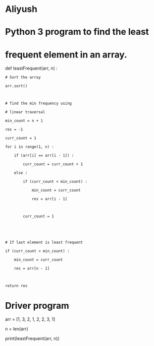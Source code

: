 # Aliyush

# Python 3 program to find the least 
# frequent element in an array. 

  

  

def leastFrequent(arr, n) : 

  

    # Sort the array 

    arr.sort() 

   

    # find the min frequency using 

    # linear traversal 

    min_count = n + 1

    res = -1

    curr_count = 1

    for i in range(1, n) : 

        if (arr[i] == arr[i - 1]) : 

            curr_count = curr_count + 1

        else : 

            if (curr_count < min_count) : 

                min_count = curr_count 

                res = arr[i - 1] 

              

            curr_count = 1

              

    

    # If last element is least frequent 

    if (curr_count < min_count) : 

        min_count = curr_count 

        res = arr[n - 1] 

      

    return res 

      

   
# Driver program 

arr = [1, 3, 2, 1, 2, 2, 3, 1] 

n = len(arr) 

print(leastFrequent(arr, n)) 
